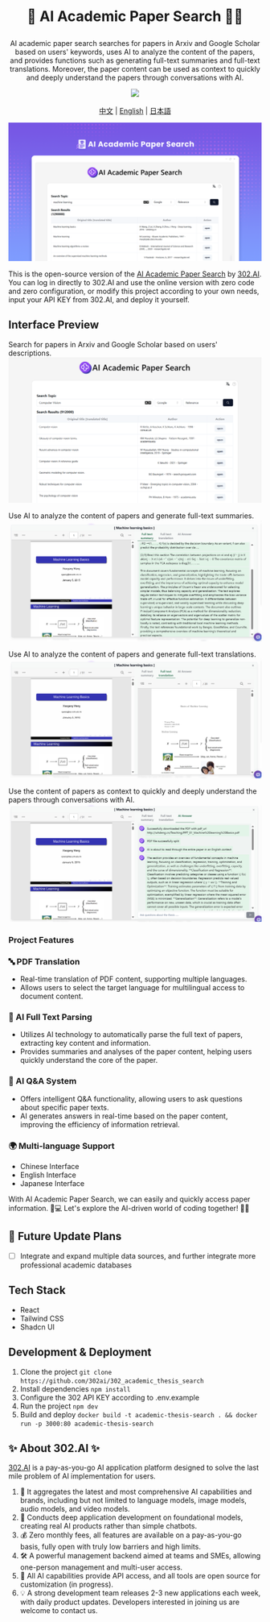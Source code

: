 # <p align="center"> 📃 AI Academic Paper Search 🚀✨</p>

<p align="center">AI academic paper search searches for papers in Arxiv and Google Scholar based on users' keywords, uses AI to analyze the content of the papers, and provides functions such as generating full-text summaries and full-text translations. Moreover, the paper content can be used as context to quickly and deeply understand the papers through conversations with AI.</p>

<p align="center"><a href="https://302.ai/en/tools/academic/" target="blank"><img src="https://file.302ai.cn/gpt/imgs/github/302_badge.png" /></a></p >

<p align="center"><a href="README_zh.md">中文</a> | <a href="README.md">English</a> | <a href="README_ja.md">日本語</a></p>

![Interface Preview](docs/AI学术论文搜索en.png)  

This is the open-source version of the [AI Academic Paper Search](https://302.ai/tools/academic/) by [302.AI](https://302.ai). You can log in directly to 302.AI and use the online version with zero code and zero configuration, or modify this project according to your own needs, input your API KEY from 302.AI, and deploy it yourself.


## Interface Preview
Search for papers in Arxiv and Google Scholar based on users' descriptions.
![Interface Preview](docs/学术英1.png)    

Use AI to analyze the content of papers and generate full-text summaries.
![Interface Preview](docs/学术英2.png)    

Use AI to analyze the content of papers and generate full-text translations.
![Interface Preview](docs/学术英3.png)     

Use the content of papers as context to quickly and deeply understand the papers through conversations with AI.
![Interface Preview](docs/学术英4.png)

### Project Features

### 🔤 PDF Translation
   - Real-time translation of PDF content, supporting multiple languages.
   - Allows users to select the target language for multilingual access to document content.

### 🤖 AI Full Text Parsing
   - Utilizes AI technology to automatically parse the full text of papers, extracting key content and information.
   - Provides summaries and analyses of the paper content, helping users quickly understand the core of the paper.

### 🧠 AI Q&A System
   - Offers intelligent Q&A functionality, allowing users to ask questions about specific paper texts.
   - AI generates answers in real-time based on the paper content, improving the efficiency of information retrieval.

### 🌍 Multi-language Support
- Chinese Interface
- English Interface
- Japanese Interface


With AI Academic Paper Search, we can easily and quickly access paper information. 🎉💻 Let's explore the AI-driven world of coding together! 🌟🚀

## 🚩 Future Update Plans 
- [ ] Integrate and expand multiple data sources, and further integrate more professional academic databases

## Tech Stack
- React
- Tailwind CSS
- Shadcn UI

## Development & Deployment
1. Clone the project `git clone https://github.com/302ai/302_academic_thesis_search`
2. Install dependencies `npm install`
3. Configure the 302 API KEY according to .env.example
4. Run the project `npm dev`
5. Build and deploy `docker build -t academic-thesis-search . && docker run -p 3000:80 academic-thesis-search`


## ✨ About 302.AI ✨

[302.AI](https://302.ai) is a pay-as-you-go AI application platform designed to solve the last mile problem of AI implementation for users.
1. 🧠 It aggregates the latest and most comprehensive AI capabilities and brands, including but not limited to language models, image models, audio models, and video models.
2. 🚀 Conducts deep application development on foundational models, creating real AI products rather than simple chatbots.
3. 💰 Zero monthly fees, all features are available on a pay-as-you-go basis, fully open with truly low barriers and high limits.
4. 🛠 A powerful management backend aimed at teams and SMEs, allowing one-person management and multi-user access.
5. 🔗 All AI capabilities provide API access, and all tools are open source for customization (in progress).
6. 💡 A strong development team releases 2-3 new applications each week, with daily product updates. Developers interested in joining us are welcome to contact us.
